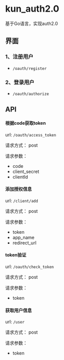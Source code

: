 # kun_auth2.0

基于Go语言，实现auth2.0


## 界面

### 1、注册用户

- `/oauth/register`


### 2、登录用户

- `/oauth/authorize`

## API

#### 根据code获取token

url: `/oauth/access_token`

请求方式： post

请求参数：
- code
- client_secret
- clientId


#### 添加授权信息

url: `/client/add`

请求方式： post

请求参数：
- token
- app_name
- redirect_url


#### token验证

url: `/oauth/check_token`

请求方式： post

请求参数：
- token


#### 获取用户信息

url: `/user`

请求方式： post

请求参数：
- token

